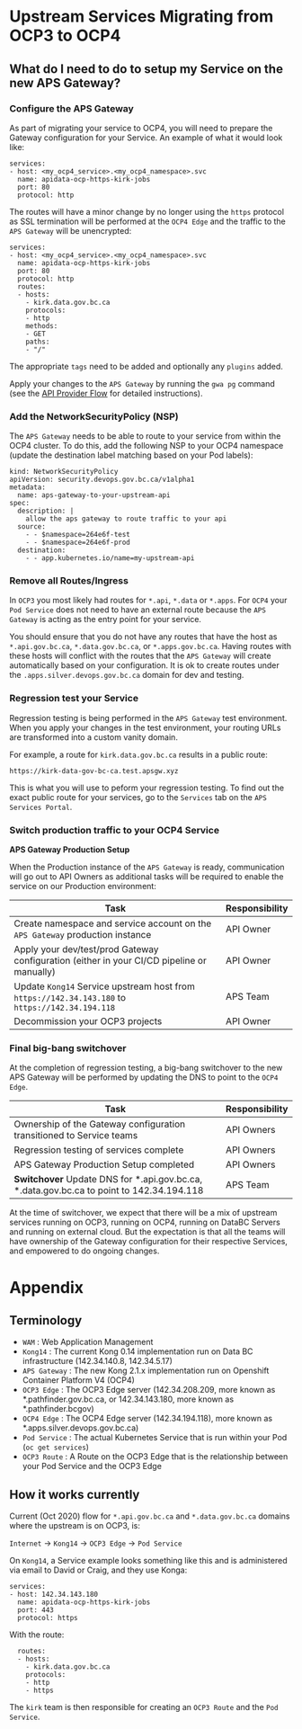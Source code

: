 
# Upstream Services Migrating from OCP3 to OCP4

## What do I need to do to setup my Service on the new APS Gateway?

### Configure the APS Gateway

As part of migrating your service to OCP4, you will need to prepare the Gateway configuration for your Service. An example of what it would look like:

```
services:
- host: <my_ocp4_service>.<my_ocp4_namespace>.svc
  name: apidata-ocp-https-kirk-jobs
  port: 80
  protocol: http
```

The routes will have a minor change by no longer using the `https` protocol as SSL termination will be performed at the `OCP4 Edge` and the traffic to the `APS Gateway` will be unencrypted:

```
services:
- host: <my_ocp4_service>.<my_ocp4_namespace>.svc
  name: apidata-ocp-https-kirk-jobs
  port: 80
  protocol: http
  routes:
  - hosts:
    - kirk.data.gov.bc.ca
    protocols:
    - http
    methods:
    - GET
    paths:
    - "/"
```

The appropriate `tags` need to be added and optionally any `plugins` added.

Apply your changes to the `APS Gateway` by running the `gwa pg` command (see the [API Provider Flow](/USER-JOURNEY.md) for detailed instructions).

### Add the NetworkSecurityPolicy (NSP)

The `APS Gateway` needs to be able to route to your service from within the OCP4 cluster.  To do this, add the following NSP to your OCP4 namespace (update the destination label matching based on your Pod labels):

```
kind: NetworkSecurityPolicy
apiVersion: security.devops.gov.bc.ca/v1alpha1
metadata:
  name: aps-gateway-to-your-upstream-api
spec:
  description: |
    allow the aps gateway to route traffic to your api
  source:
    - - $namespace=264e6f-test
    - - $namespace=264e6f-prod
  destination:
    - - app.kubernetes.io/name=my-upstream-api
```

### Remove all Routes/Ingress

In `OCP3` you most likely had routes for `*.api`, `*.data` or `*.apps`.  For `OCP4` your `Pod Service` does not need to have an external route because the `APS Gateway` is acting as the entry point for your service.

You should ensure that you do not have any routes that have the host as `*.api.gov.bc.ca`, `*.data.gov.bc.ca`, or `*.apps.gov.bc.ca`.  Having routes with these hosts will conflict with the routes that the `APS Gateway` will create automatically based on your configuration.  It is ok to create routes under the `.apps.silver.devops.gov.bc.ca` domain for dev and testing.

### Regression test your Service

Regression testing is being performed in the `APS Gateway` test environment.  When you apply your changes in the test environment, your routing URLs are transformed into a custom vanity domain.

For example, a route for `kirk.data.gov.bc.ca` results in a public route:

`https://kirk-data-gov-bc-ca.test.apsgw.xyz`

This is what you will use to peform your regression testing.  To find out the exact public route for your services, go to the `Services` tab on the `APS Services Portal`.


### Switch production traffic to your OCP4 Service

**APS Gateway Production Setup**

When the Production instance of the `APS Gateway` is ready, communication will go out to API Owners as additional tasks will be required to enable the service on our Production environment:

| Task                                                     | Responsibility | 
| -------------------------------------------------------- | -------------- |
| Create namespace and service account on the `APS Gateway` production instance | API Owner |
| Apply your dev/test/prod Gateway configuration (either in your CI/CD pipeline or manually) | API Owner |
| Update `Kong14` Service upstream host from `https://142.34.143.180` to `https://142.34.194.118` | APS Team
| Decommission your OCP3 projects | API Owner |

### Final big-bang switchover

At the completion of regression testing, a big-bang switchover to the new APS Gateway will be performed by updating the DNS to point to the `OCP4 Edge`.

| Task                                                     | Responsibility | 
| -------------------------------------------------------- | -------------- |
| Ownership of the Gateway configuration transitioned to Service teams | API Owners
| Regression testing of services complete | API Owners
| APS Gateway Production Setup completed | API Owners
| **Switchover** Update DNS for *.api.gov.bc.ca, *.data.gov.bc.ca to point to 142.34.194.118       | APS Team |


At the time of switchover, we expect that there will be a mix of upstream services running on OCP3, running on OCP4, running on DataBC Servers and running on external cloud.  But the expectation is that all the teams will have ownership of the Gateway configuration for their respective Services, and empowered to do ongoing changes.


# Appendix

## Terminology

* `WAM` : Web Application Management
* `Kong14` : The current Kong 0.14 implementation run on Data BC infrastructure (142.34.140.8, 142.34.5.17)
* `APS Gateway` : The new Kong 2.1.x implementation run on Openshift Container Platform V4 (OCP4)
* `OCP3 Edge` : The OCP3 Edge server (142.34.208.209, more known as *.pathfinder.gov.bc.ca, or 142.34.143.180, more known as *.pathfinder.bcgov)
* `OCP4 Edge` : The OCP4 Edge server (142.34.194.118), more known as *.apps.silver.devops.gov.bc.ca)
* `Pod Service` : The actual Kubernetes Service that is run within your Pod (`oc get services`)
* `OCP3 Route` : A Route on the OCP3 Edge that is the relationship between your Pod Service and the OCP3 Edge

## How it works currently

Current (Oct 2020) flow for `*.api.gov.bc.ca` and `*.data.gov.bc.ca` domains where the upstream is on OCP3, is:

`Internet` -> `Kong14` -> `OCP3 Edge` -> `Pod Service`

On `Kong14`, a Service example looks something like this and is administered via email to David or Craig, and they use Konga:

```
services:
- host: 142.34.143.180
  name: apidata-ocp-https-kirk-jobs
  port: 443
  protocol: https
```

With the route:

```
  routes:
  - hosts:
    - kirk.data.gov.bc.ca
    protocols:
    - http
    - https
```

The `kirk` team is then responsible for creating an `OCP3 Route` and the `Pod Service`.

